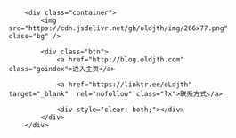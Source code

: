 <!DOCTYPE html>
<html>
	<head>
		<meta charset="UTF-8">
		<title>oLdjth</title>
        <meta name="keywords" content="" />   
        <meta name="Description" content="" />
		<meta name="renderer" content="webkit" />
		<meta name="viewport" content="width=device-width,initial-scale=1.0,maximum-scale=1.0,minimum-scale=1.0,user-scalable=no" />
<link rel="icon" href="https://cdn.jsdelivr.net/gh/oldjth/img/favicon.ico" type="image/x-icon" />
		<style>
			*{ padding:0; margin:0; box-sizing: border-box;font-family: "微软雅黑"; }
			body,html{ width:100%; height:100%; }
			img{ -webkit-user-select: none; -moz-user-select: none; -ms-user-select: none; user-select: none; }
			.container{ max-width:90%; margin:0 auto; padding:80px 0px; }
			.bg{ display:block; max-width:100%; margin:0px auto; }
			.btn{ width:400px; margin:0 auto; max-width:100%; margin-top:40px; }
			.btn a{ float:left; text-decoration: none; width:46.5%; border:1px solid #5298ff; background:#5298ff; color:#FFF; display:block; height:46px; line-height:44px; text-align:center; font-size:16px; border-radius:3px; overflow: hidden; }
			.btn .goindex{ margin-right:7%; }
			.btn .lx{ border: 1px solid #d8d8d8; background: #ffffff; color: #8c8c8c; }
			@media screen and (max-width: 500px) {
				.btn{ width:85%; }
				.btn a{ width:100%; font-size:15px; height:42px; line-height:42px; }
				.btn .goindex{ margin-right:0; margin-bottom:20px; }
			}
		</style>
	</head>  
	<body>

		<div class="container">   
			<img src="https://cdn.jsdelivr.net/gh/oldjth/img/266x77.png" class="bg" />
          
			<div class="btn">
				<a href="http://blog.oldjth.com" class="goindex">进入主页</a>
				
				<a href="https://linktr.ee/oLdjth" target="_blank"  rel="nofollow" class="lx">联系方式</a>				
				
				<div style="clear: both;"></div>
			</div>
		</div>
      
      
  </body>
</html>


